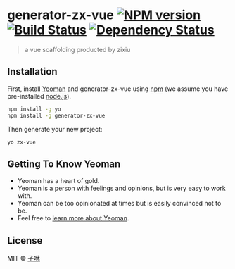 # generator-zx-vue [![NPM version][npm-image]][npm-url] [![Build Status][travis-image]][travis-url] [![Dependency Status][daviddm-image]][daviddm-url]
> a vue scaffolding producted by zixiu

## Installation

First, install [Yeoman](http://yeoman.io) and generator-zx-vue using [npm](https://www.npmjs.com/) (we assume you have pre-installed [node.js](https://nodejs.org/)).

```bash
npm install -g yo
npm install -g generator-zx-vue
```

Then generate your new project:

```bash
yo zx-vue
```

## Getting To Know Yeoman

 * Yeoman has a heart of gold.
 * Yeoman is a person with feelings and opinions, but is very easy to work with.
 * Yeoman can be too opinionated at times but is easily convinced not to be.
 * Feel free to [learn more about Yeoman](http://yeoman.io/).

## License

MIT © [子咻](https://github.com/CodeLittlePrince)


[npm-image]: https://badge.fury.io/js/generator-zx-vue.svg
[npm-url]: https://npmjs.org/package/generator-zx-vue
[travis-image]: https://travis-ci.org/CodeLittlePrince/generator-zx-vue.svg?branch=master
[travis-url]: https://travis-ci.org/CodeLittlePrince/generator-zx-vue
[daviddm-image]: https://david-dm.org/CodeLittlePrince/generator-zx-vue.svg?theme=shields.io
[daviddm-url]: https://david-dm.org/CodeLittlePrince/generator-zx-vue
